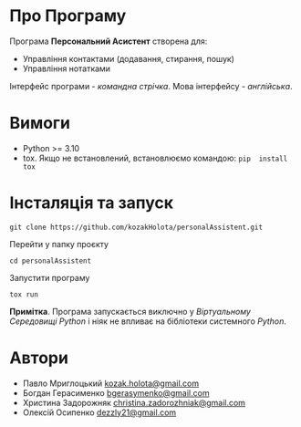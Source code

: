 # Про Програму
Програма **Персональний Асистент** створена для:

- Управління контактами (додавання, стирання, пошук)
- Управління нотатками

Інтерфейс програми - *командна стрічка*. Мова інтерфейсу - *англійська*.

# Вимоги
- Python >= 3.10
- tox. Якщо не встановлений, встановлюємо командою: `pip  install tox`
# Інсталяція та запуск

`git clone https://github.com/kozakHolota/personalAssistent.git`

Перейти у папку проєкту

`cd personalAssistent`

Запустити програму

`tox run`

**Примітка**. Програма запускається виключно у *Віртуальному Середовищі Python* і ніяк не впливає на бібліотеки системного *Python*.

# Автори
- Павло Мриглоцький <kozak.holota@gmail.com>
- Богдан Герасименко <bgerasymenko@gmail.com>
- Христина Задорожняк <christina.zadorozhniak@gmail.com>
- Олексій Осипенко <dezzly21@gmail.com>
